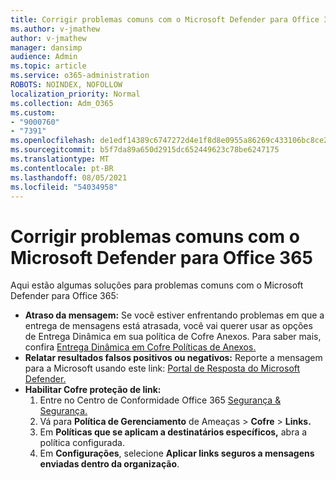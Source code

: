 ```yaml
---
title: Corrigir problemas comuns com o Microsoft Defender para Office 365
ms.author: v-jmathew
author: v-jmathew
manager: dansimp
audience: Admin
ms.topic: article
ms.service: o365-administration
ROBOTS: NOINDEX, NOFOLLOW
localization_priority: Normal
ms.collection: Adm_O365
ms.custom:
- "9000760"
- "7391"
ms.openlocfilehash: de1edf14389c6747272d4e1f8d8e0955a86269c433106bc8ce25129e78581ea7
ms.sourcegitcommit: b5f7da89a650d2915dc652449623c78be6247175
ms.translationtype: MT
ms.contentlocale: pt-BR
ms.lasthandoff: 08/05/2021
ms.locfileid: "54034958"
---
```

# <a name="fix-common-problems-with-microsoft-defender-for-office-365"></a>Corrigir problemas comuns com o Microsoft Defender para Office 365

Aqui estão algumas soluções para problemas comuns com o Microsoft Defender para Office 365:

- **Atraso da mensagem:** Se você estiver enfrentando problemas em que a entrega de mensagens  está atrasada, você vai querer usar as opções de Entrega Dinâmica em sua política de Cofre Anexos. Para saber mais, confira [Entrega Dinâmica em Cofre Políticas de Anexos.](https://go.microsoft.com/fwlink/?linkid=2094106)
- **Relatar resultados falsos positivos ou negativos:** Reporte a mensagem para a Microsoft usando este link: [Portal de Resposta do Microsoft Defender.](https://go.microsoft.com/fwlink/?linkid=2092835)
- **Habilitar Cofre proteção de link:**
    1. Entre no Centro de Conformidade Office 365 [Segurança & Segurança.](https://go.microsoft.com/fwlink/p/?linkid=2077143)
    2. Vá para **Política de Gerenciamento** de Ameaças  >  **Cofre**  >  **Links.**
    3. Em **Políticas que se aplicam a destinatários específicos,** abra a política configurada.
    4. Em **Configurações**, selecione **Aplicar links seguros a mensagens enviadas dentro da organização**.
